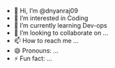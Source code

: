 - 👋 Hi, I’m @dnyanraj09
- 👀 I’m interested in Coding
- 🌱 I’m currently learning Dev-ops
- 💞️ I’m looking to collaborate on ...
- 📫 How to reach me ...
- 😄 Pronouns: ...
- ⚡ Fun fact: ...

<!---
dnyanraj09/dnyanraj09 is a ✨ special ✨ repository because its `README.md` (this file) appears on your GitHub profile.
You can click the Preview link to take a look at your changes.
--->
